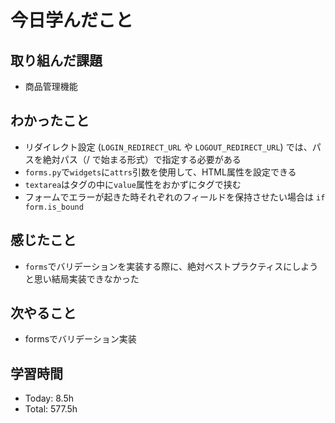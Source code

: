 # 今日学んだこと
## 取り組んだ課題
- 商品管理機能
## わかったこと
- リダイレクト設定 (`LOGIN_REDIRECT_URL` や `LOGOUT_REDIRECT_URL`) では、パスを絶対パス（/ で始まる形式）で指定する必要がある
- `forms.py`で`widgets`に`attrs`引数を使用して、HTML属性を設定できる
- `textarea`はタグの中に`value`属性をおかずにタグで挟む
- フォームでエラーが起きた時それぞれのフィールドを保持させたい場合は
`if form.is_bound`
## 感じたこと
- `forms`でバリデーションを実装する際に、絶対ベストプラクティスにしようと思い結局実装できなかった
## 次やること
- formsでバリデーション実装
## 学習時間
- Today: 8.5h
- Total: 577.5h